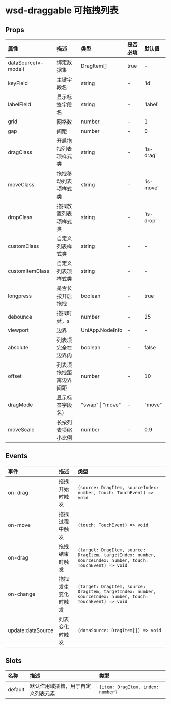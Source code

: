 # wsd-draggable 可拖拽列表

## Props

| 属性 | 描述 | 类型 |是否必填 | 默认值 |
| :-- | :-- | :-- | :-- | :-- |
| dataSource(v-model) | 绑定数据集 | DragItem\[\] | true | - |
| keyField | 主键字段名 | string | - | 'id' |
| labelField | 显示标签字段名 | string | - | 'label' |
| grid | 网格数 | number | - | 1 |
| gap | 间距 | number | - | 0 |
| dragClass | 开启拖拽列表项样式类 | string | - | 'is-drag' |
| moveClass | 拖拽移动列表项样式类 | string | - | 'is-move' |
| dropClass | 拖拽放置列表项样式类 | string | - | 'is-drop' |
| customClass | 自定义列表样式类 | string | - | - |
| customItemClass | 自定义列表项样式类 | string | - | - |
| longpress | 是否长按开启拖拽 | boolean | - | true |
| debounce | 拖拽时延，s | number | - | 25 |
| viewport | 边界 | UniApp.NodeInfo | - | - |
| absolute | 列表项完全在边界内 | boolean | - | false |
| offset | 列表项拖拽距离边界间距 | number | - | 10 |
| dragMode | 显示标签字段名） |  "swap" \| "move" | - | "move" |
| moveScale | 长按列表项缩小比例 | number | - | 0.9 |

## Events

| 事件 | 描述 | 类型 |
| :-- | :-- | :-- |
| on-drag | 拖拽开始时触发 | `(source: DragItem, sourceIndex: number, touch: TouchEvent) => void` |
| on-move | 拖拽过程中触发 | `(touch: TouchEvent) => void` |
| on-drag | 拖拽结束时触发 | `(target: DragItem, source: DragItem, targetIndex: number, sourceIndex: number, touch: TouchEvent) => void` |
| on-change | 拖拽发生变化时触发 | `(target: DragItem, source: DragItem, targetIndex: number, sourceIndex: number, touch: TouchEvent) => void` |
| update:dataSource | 列表变化时触发 | `(dataSource: DragItem[]) => void` |

## Slots

| 名称 | 描述 | 类型 |
| :-- | :-- | :-- |
| default | 默认作用域插槽，用于自定义列表元素 | `{item: DragItem, index: number}` |

